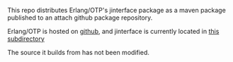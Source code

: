 This repo distributes Erlang/OTP's jinterface package as a maven package published to an attach github package repository.

Erlang/OTP is hosted on [github](https://github.com/erlang/otp), and jinterface is currently located in [this subdirectory](https://github.com/erlang/otp/tree/master/lib/jinterface)

The source it builds from has not been modified.
